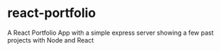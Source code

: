 # react-portfolio
A React Portfolio App with a simple express server
showing a few past projects with Node and React
